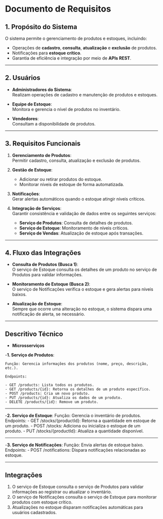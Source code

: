 # Documento de Requisitos

## 1. Propósito do Sistema

O sistema permite o gerenciamento de produtos e estoques, incluindo:

- Operações de **cadastro**, **consulta**, **atualização** e **exclusão** de produtos.
- Notificações para **estoque crítico**.
- Garantia de eficiência e integração por meio de **APIs REST**.

---

## 2. Usuários

- **Administradores do Sistema**:  
  Realizam operações de cadastro e manutenção de produtos e estoques.

- **Equipe de Estoque**:  
  Monitora e gerencia o nível de produtos no inventário.

- **Vendedores**:  
  Consultam a disponibilidade de produtos.

---

## 3. Requisitos Funcionais

1. **Gerenciamento de Produtos**:  
   Permitir cadastro, consulta, atualização e exclusão de produtos.

2. **Gestão de Estoque**:  
   - Adicionar ou retirar produtos do estoque.
   - Monitorar níveis de estoque de forma automatizada.

3. **Notificações**:  
   Gerar alertas automáticos quando o estoque atingir níveis críticos.

4. **Integração de Serviços**:  
   Garantir consistência e validação de dados entre os seguintes serviços:  
   - **Serviço de Produtos**: Consulta de detalhes de produtos.  
   - **Serviço de Estoque**: Monitoramento de níveis críticos.  
   - **Serviço de Vendas**: Atualização de estoque após transações.

---

## 4. Fluxo das Integrações

- **Consulta de Produtos (Busca 1)**:  
  O serviço de Estoque consulta os detalhes de um produto no serviço de Produtos para validar informações.

- **Monitoramento de Estoque (Busca 2)**:  
  O serviço de Notificações verifica o estoque e gera alertas para níveis baixos.

- **Atualização de Estoque**:  
  Sempre que ocorre uma alteração no estoque, o sistema dispara uma notificação de alerta, se necessário.

---

## Descritivo Técnico

- **Microsserviços**
  
-**1.	Serviço de Produtos**:

	Função: Gerencia informações dos produtos (nome, preço, descrição, etc.).
 
	Endpoints:
 
	- GET /products: Lista todos os produtos.
	- GET /products/{id}: Retorna os detalhes de um produto específico.
	- POST /products: Cria um novo produto.
	- PUT /products/{id}: Atualiza os dados de um produto.
	- DELETE /products/{id}: Remove um produto.

---
 
-**2.	Serviço de Estoque**:
	Função: Gerencia o inventário de produtos.
	Endpoints:
	- GET /stocks/{productId}: Retorna a quantidade em estoque de um produto.
	- POST /stocks: Adiciona ou inicializa o estoque de um produto.
	- PUT /stocks/{productId}: Atualiza a quantidade disponível.

---

-**3.	Serviço de Notificações**:
	Função: Envia alertas de estoque baixo.
	Endpoints:
	- POST /notifications: Dispara notificações relacionadas ao estoque.

---

## Integrações

1.	O serviço de Estoque consulta o serviço de Produtos para validar informações ao registrar ou atualizar o inventário.
2.	O serviço de Notificações consulta o serviço de Estoque para monitorar produtos com estoque crítico.
3.	Atualizações no estoque disparam notificações automáticas para usuários cadastrados.

